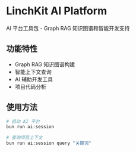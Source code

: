 # LinchKit AI Platform

AI 平台工具包 - Graph RAG 知识图谱和智能开发支持

## 功能特性

- Graph RAG 知识图谱构建
- 智能上下文查询
- AI 辅助开发工具
- 项目代码分析

## 使用方法

```bash
# 启动 AI 平台
bun run ai:session

# 查询项目上下文
bun run ai:session query "关键词"
```